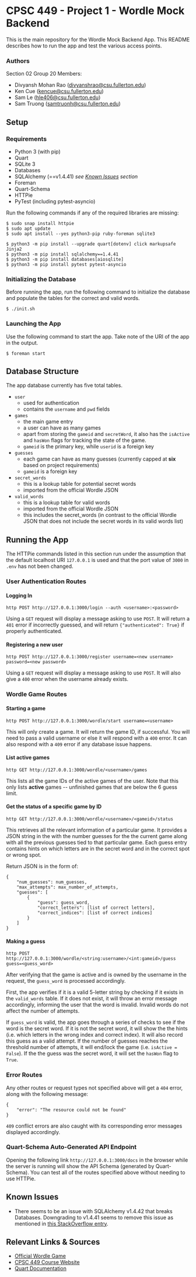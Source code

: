 # CPSC 449 - Project 1 - Wordle Mock Backend

This is the main repository for the Wordle Mock Backend App. This README describes how to run the app and test the various access points.

### Authors
Section 02
Group 20
Members: 
- Divyansh Mohan Rao (divyanshrao@csu.fullerton.edu)
- Ken Cue (kencue@csu.fullerton.edu)
- Sam Le (hle406@csu.fullerton.edu)
- Sam Truong (samtruonh@csu.fullerton.edu)


## Setup
### Requirements
- Python 3 (with pip)
- Quart
- SQLite 3
- Databases
- SQLAlchemy (==v1.4.41) *see [Known Issues](#known-issues) section*
- Foreman
- Quart-Schema
- HTTPie
- PyTest (including pytest-asyncio)

Run the following commands if any of the required libraries are missing:
```
$ sudo snap install httpie
$ sudo apt update
$ sudo apt install --yes python3-pip ruby-foreman sqlite3

$ python3 -m pip install --upgrade quart[dotenv] click markupsafe Jinja2
$ python3 -m pip install sqlalchemy==1.4.41
$ python3 -m pip install databases[aiosqlite]
$ python3 -m pip install pytest pytest-asyncio
```

### Initializing the Database
Before running the app, run the following command to initialize the database and populate the tables for the correct and valid words.
```
$ ./init.sh
```

### Launching the App
Use the following command to start the app. Take note of the URI of the app in the output.
```
$ foreman start
```


## Database Structure
The app database currently has five total tables.
- `user`
    - used for authentication
    - contains the `username` and `pwd` fields
- `games`
    - the main game entry
    - a user can have as many games
    - apart from storing the `gameid` and `secretWord`, it also has the `isActive` and `hasWon` flags for tracking the state of the game.
    - `gameid` is the primary key, while `userid` is a foreign key
- `guesses`
    - each game can have as many guesses (currently capped at **six** based on project requirements)
    - `gameid` is a foreign key
- `secret_words`
    - this is a lookup table for potential secret words
    - imported from the official Wordle JSON
- `valid_words`
    - this is a lookup table for valid words
    - imported from the official Wordle JSON
    - this includes the secret_words (in contrast to the official Wordle JSON that does not include the secret words in its valid words list)



## Running the App
The HTTPie commands listed in this section run under the assumption that the default localhost URI `127.0.0.1` is used and that the port value of `3000` in `.env` has not been changed. 

### User Authentication Routes
#### Logging In
```
http POST http://127.0.0.1:3000/login --auth <username>:<password>
```
Using a `GET` request will display a message asking to use `POST`. It will return a `401` error if incorrectly guessed, and will return `{"authenticated": True}` if properly authenticated.

#### Registering a new user
```
http POST http://127.0.0.1:3000/register username=<new username> password=<new password>
```
Using a `GET` request will display a message asking to use `POST`. It will also give a `400` error when the username already exists.

### Wordle Game Routes
#### Starting a game
```
http POST http://127.0.0.1:3000/wordle/start username=<username>
```
This will only create a game. It will return the game ID, if successful. You will need to pass a valid username or else it will respond with a `400` error. It can also respond with a `409` error if any database issue happens.

#### List active games
```
http GET http://127.0.0.1:3000/wordle/<username>/games
```
This lists all the game IDs of the active games of the user. Note that this only lists **active** games -- unfinished games that are below the 6 guess limit.

#### Get the status of a specific game by ID
```
http GET http://127.0.0.1:3000/wordle/<username>/<gameid>/status
```
This retrieves all the relevant information of a particular game. It provides a JSON string in the with the number guesses for the the current game along with all the previous guesses tied to that particular game. Each guess entry contains hints on which letters are in the secret word and in the correct spot or wrong spot.

Return JSON is in the form of:
```
{
    "num_guesses": num_guesses,
    "max_attempts": max_number_of_attempts,
    "guesses": [
        {
            "guess": guess_word,
            "correct_letters": [list of correct letters],
            "correct_indices": [list of correct indices]
        }
    ]
}
```

#### Making a guess
```
http POST http://127.0.0.1:3000/wordle/<string:username>/<int:gameid>/guess guess=<guess_word>
```
After verifying that the game is active and is owned by the username in the request, the `guess_word` is processed accordingly. 

First, the app verifies if it is a valid 5-letter string by checking if it exists in the `valid_words` table. If it does not exist, it will throw an error message accordingly, informing the user that the word is invalid. Invalid words do not affect the number of attempts.

If `guess_word` is valid, the app goes through a series of checks to see if the word is the secret word. If it is not the secret word, it will show the the hints (i.e. which letters in the wrong index and correct index). It will also record this guess as a valid attempt. If the number of guesses reaches the threshold number of attempts, it will end/lock the game (i.e. `isActive = False`). If the the guess was the secret word, it will set the `hasWon` flag to `True`.


### Error Routes
Any other routes or request types not specified above will get a `404` error, along with the following message:
```
{
    "error": "The resource could not be found"
}
```
`409` conflict errors are also caught with its corresponding error messages displayed accordingly.


### Quart-Schema Auto-Generated API Endpoint
Opening the following link `http://127.0.0.1:3000/docs` in the browser while the server is running will show the API Schema (generated by Quart-Schema). You can test all of the routes specified above without needing to use HTTPie.


## Known Issues
- There seems to be an issue with SQLAlchemy v1.4.42 that breaks Databases. Downgrading to v1.4.41 seems to remove this issue as mentioned in [this StackOverflow entry](https://stackoverflow.com/questions/74089620/python-databases-library-cant-fetch-all-from-mysql-database).


## Relevant Links & Sources
- [Official Wordle Game](https://www.nytimes.com/games/wordle/index.html)
- [CPSC 449 Course Website](https://sites.google.com/view/cpsc-449)
- [Quart Documentation](https://quart.palletsprojects.com/en/latest/index.html)